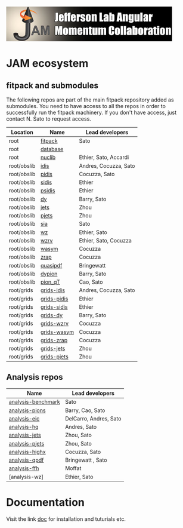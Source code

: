 
[![jamlogo](docs/logos/jam.jpg)](http://www.jlab.org/jam)

# JAM ecosystem 

## fitpack and submodules

The following repos are part of the main fitpack repository 
added as submodules. You need to have access to all the repos 
in order to successfully run the fitpack machinery. 
If you don't have access, just contact N. Sato to request 
access.


| Location    | Name                 | Lead developers       |
| --------    | ----                 | --------------        |
| root        | [fitpack]            | Sato                  |
| root        | [database]           |                       |
| root        | [nuclib]             | Ethier, Sato, Accardi |
| root/obslib | [idis]               | Andres, Cocuzza, Sato |
| root/obslib | [pidis]              | Cocuzza, Sato         |
| root/obslib | [sidis]              | Ethier                |
| root/obslib | [psidis]             | Ethier                |
| root/obslib | [dy]                 | Barry, Sato           |
| root/obslib | [jets]               | Zhou                  |
| root/obslib | [pjets]              | Zhou                  |
| root/obslib | [sia]                | Sato                  |
| root/obslib | [wz]                 | Ethier, Sato          |
| root/obslib | [wzrv]               | Ethier, Sato, Cocuzza |
| root/obslib | [wasym]              | Cocuzza               |
| root/obslib | [zrap]               | Cocuzza               |
| root/obslib | [quasipdf]           | Bringewatt            |
| root/obslib | [dypion]             | Barry, Sato           |
| root/obslib | [pion_qT]            | Cao, Sato             |
| root/grids  | [grids-idis]         | Andres, Cocuzza, Sato |
| root/grids  | [grids-pidis]        | Ethier                |
| root/grids  | [grids-sidis]        | Ethier                |
| root/grids  | [grids-dy]           | Barry, Sato           |
| root/grids  | [grids-wzrv]         | Cocuzza               |
| root/grids  | [grids-wasym]        | Cocuzza               |
| root/grids  | [grids-zrap]         | Cocuzza               |
| root/grids  | [grids-jets]         | Zhou                  |
| root/grids  | [grids-pjets]        | Zhou                  |


[fitpack]:https://github.com/JeffersonLab/fitpack
[database]:https://github.com/JeffersonLab/database
[nuclib]:https://github.com/JeffersonLab/nuclib

[idis]:https://github.com/JeffersonLab/idis
[pidis]:https://github.com/JeffersonLab/pidis
[sidis]:https://github.com/JeffersonLab/sidis
[psidis]:https://github.com/JeffersonLab/psidis
[dy]:https://github.com/JeffersonLab/dy
[jets]:https://github.com/JeffersonLab/jets
[pjets]:https://github.com/JeffersonLab/pjets
[sia]:https://github.com/JeffersonLab/sia
[wz]:https://github.com/JeffersonLab/wz
[wzrv]:https://github.com/JeffersonLab/wzrv
[wasym]:https://github.com/JeffersonLab/wasym
[zrap]:https://github.com/JeffersonLab/zrap
[quasipdf]:https://github.com/JeffersonLab/quasipdf

[dypion]:https://github.com/JeffersonLab/dypion
[pion_qT]:https://github.com/JeffersonLab/pion_qT
[ln]:https://github.com/JeffersonLab/ln

[grids-idis]:https://github.com/JeffersonLab/grids-idis
[grids-pidis]:https://github.com/JeffersonLab/grids-pidis
[grids-sidis]:https://github.com/JeffersonLab/grids-sidis
[grids-dy]:https://github.com/JeffersonLab/grids-dy
[grids-wzrv]:https://github.com/JeffersonLab/grids-wzrv
[grids-wasym]:https://github.com/JeffersonLab/grids-wasym
[grids-zrap]:https://github.com/JeffersonLab/grids-zrap
[grids-jets]:https://github.com/JeffersonLab/grids-jets
[grids-pjets]:https://github.com/JeffersonLab/grids-pjets


## Analysis repos 

| Name                 | Lead developers        |
| ----                 | --------------         |
| [analysis-benchmark] | Sato                   |
| [analysis-pions]     | Barry, Cao, Sato       |
| [analysis-eic]       | DelCarro, Andres, Sato |
| [analysis-hq]        | Andres, Sato           |
| [analysis-jets]      | Zhou, Sato             |
| [analysis-pjets]     | Zhou, Sato             |
| [analysis-highx]     | Cocuzza, Sato          |
| [analysis-qpdf]      | Bringewatt , Sato      |
| [analysis-ffh]       | Moffat                 |
| [analysis-wz]        | Ethier, Sato           |

[analysis-benchmark]:https://github.com/JeffersonLab/analysis-benchmark
[analysis-pions]:https://github.com/JeffersonLab/analysis-pions
[analysis-eic]:https://github.com/JeffersonLab/analysis-eic
[analysis-hq]:https://github.com/JeffersonLab/analysis-hq
[analysis-jets]:https://github.com/JeffersonLab/analysis-jets
[analysis-pjets]:https://github.com/JeffersonLab/analysis-pjets
[analysis-highx]:https://github.com/JeffersonLab/analysis-highx
[analysis-qpdf]:https://github.com/JeffersonLab/analysis-qpdf
[analysis-ffh]:https://github.com/JeffersonLab/analysis-ffh


# Documentation 

Visit the link [doc] for installation and tuturials etc. 

[doc]:https://jeffersonlab.github.io/fitpack/









